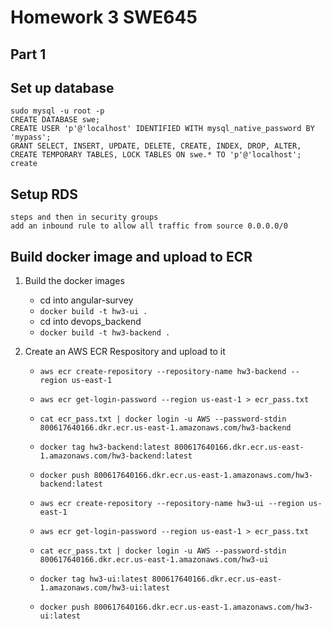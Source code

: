 # Homework 3 SWE645


## Part 1


## Set up database
```
sudo mysql -u root -p
CREATE DATABASE swe;
CREATE USER 'p'@'localhost' IDENTIFIED WITH mysql_native_password BY 'mypass';
GRANT SELECT, INSERT, UPDATE, DELETE, CREATE, INDEX, DROP, ALTER, CREATE TEMPORARY TABLES, LOCK TABLES ON swe.* TO 'p'@'localhost';
create 
```
## Setup RDS
```
steps and then in security groups
add an inbound rule to allow all traffic from source 0.0.0.0/0

```

## Build docker image and upload to ECR

1. Build the docker images
    - cd into angular-survey
    - ```docker build -t hw3-ui .```
   - cd into devops_backend
   - ```docker build -t hw3-backend .```

2. Create an AWS ECR Respository and upload to it
    - ```aws ecr create-repository --repository-name hw3-backend --region us-east-1```
    - ```aws ecr get-login-password --region us-east-1 > ecr_pass.txt```
    - ```cat ecr_pass.txt | docker login -u AWS --password-stdin 800617640166.dkr.ecr.us-east-1.amazonaws.com/hw3-backend```
    - ```docker tag hw3-backend:latest 800617640166.dkr.ecr.us-east-1.amazonaws.com/hw3-backend:latest```
    - ```docker push 800617640166.dkr.ecr.us-east-1.amazonaws.com/hw3-backend:latest```
      
    - ```aws ecr create-repository --repository-name hw3-ui --region us-east-1```
    - ```aws ecr get-login-password --region us-east-1 > ecr_pass.txt```
    - ```cat ecr_pass.txt | docker login -u AWS --password-stdin 800617640166.dkr.ecr.us-east-1.amazonaws.com/hw3-ui```
    - ```docker tag hw3-ui:latest 800617640166.dkr.ecr.us-east-1.amazonaws.com/hw3-ui:latest```
    - ```docker push 800617640166.dkr.ecr.us-east-1.amazonaws.com/hw3-ui:latest```
